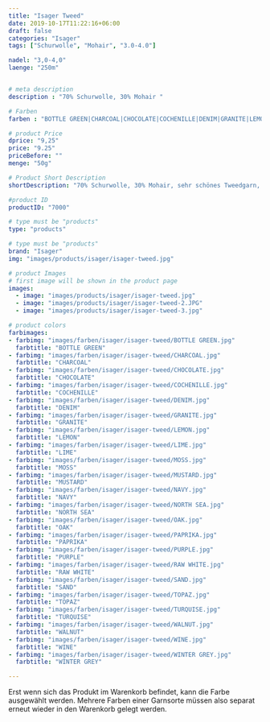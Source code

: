 ```yaml
---
title: "Isager Tweed"
date: 2019-10-17T11:22:16+06:00
draft: false
categories: "Isager"
tags: ["Schurwolle", "Mohair", "3.0-4.0"]

nadel: "3,0-4,0" 
laenge: "250m"	


# meta description
description : "70% Schurwolle, 30% Mohair "

# Farben
farben : "BOTTLE GREEN|CHARCOAL|CHOCOLATE|COCHENILLE|DENIM|GRANITE|LEMON|LIME|MOSS|MUSTARD|NAVY|NORTH SEA|OAK|PAPRIKA|PURPLE|RAW WHITE|SAND|TOPAZ|TURQUISE|WALNUT|WINE|WINTER GREY"

# product Price
dprice: "9,25"
price: "9.25"
priceBefore: ""
menge: "50g"

# Product Short Description
shortDescription: "70% Schurwolle, 30% Mohair, sehr schönes Tweedgarn, einfädig"

#product ID
productID: "7000"

# type must be "products"
type: "products"

# type must be "products"
brand: "Isager"
img: "images/products/isager/isager-tweed.jpg"   

# product Images
# first image will be shown in the product page
images:
  - image: "images/products/isager/isager-tweed.jpg"
  - image: "images/products/isager/isager-tweed-2.JPG"
  - image: "images/products/isager/isager-tweed-3.jpg"

# product colors
farbimages:
- farbimg: "images/farben/isager/isager-tweed/BOTTLE GREEN.jpg"	
  farbtitle: "BOTTLE GREEN"
- farbimg: "images/farben/isager/isager-tweed/CHARCOAL.jpg"	
  farbtitle: "CHARCOAL"
- farbimg: "images/farben/isager/isager-tweed/CHOCOLATE.jpg"	
  farbtitle: "CHOCOLATE"
- farbimg: "images/farben/isager/isager-tweed/COCHENILLE.jpg"	
  farbtitle: "COCHENILLE"
- farbimg: "images/farben/isager/isager-tweed/DENIM.jpg"	
  farbtitle: "DENIM"
- farbimg: "images/farben/isager/isager-tweed/GRANITE.jpg"	
  farbtitle: "GRANITE"
- farbimg: "images/farben/isager/isager-tweed/LEMON.jpg"	
  farbtitle: "LEMON"
- farbimg: "images/farben/isager/isager-tweed/LIME.jpg"	
  farbtitle: "LIME"
- farbimg: "images/farben/isager/isager-tweed/MOSS.jpg"	
  farbtitle: "MOSS"
- farbimg: "images/farben/isager/isager-tweed/MUSTARD.jpg"	
  farbtitle: "MUSTARD"
- farbimg: "images/farben/isager/isager-tweed/NAVY.jpg"	
  farbtitle: "NAVY"
- farbimg: "images/farben/isager/isager-tweed/NORTH SEA.jpg"	
  farbtitle: "NORTH SEA"
- farbimg: "images/farben/isager/isager-tweed/OAK.jpg"	
  farbtitle: "OAK"
- farbimg: "images/farben/isager/isager-tweed/PAPRIKA.jpg"	
  farbtitle: "PAPRIKA"
- farbimg: "images/farben/isager/isager-tweed/PURPLE.jpg"	
  farbtitle: "PURPLE"
- farbimg: "images/farben/isager/isager-tweed/RAW WHITE.jpg"	
  farbtitle: "RAW WHITE"
- farbimg: "images/farben/isager/isager-tweed/SAND.jpg"	
  farbtitle: "SAND"
- farbimg: "images/farben/isager/isager-tweed/TOPAZ.jpg"	
  farbtitle: "TOPAZ"
- farbimg: "images/farben/isager/isager-tweed/TURQUISE.jpg"	
  farbtitle: "TURQUISE"
- farbimg: "images/farben/isager/isager-tweed/WALNUT.jpg"	
  farbtitle: "WALNUT"
- farbimg: "images/farben/isager/isager-tweed/WINE.jpg"	
  farbtitle: "WINE"
- farbimg: "images/farben/isager/isager-tweed/WINTER GREY.jpg"	
  farbtitle: "WINTER GREY"

---
```


Erst wenn sich das Produkt im Warenkorb befindet, kann die Farbe ausgewählt werden.
Mehrere Farben einer Garnsorte müssen also separat erneut wieder in den Warenkorb gelegt werden.
